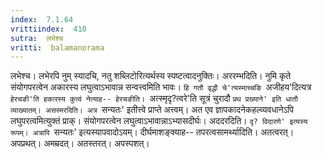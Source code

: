 ```yaml
---
index:  7.1.64
vrittiindex:  410
sutra:  लभेश्च
vritti:  balamanorama 
---
```


लभेश्च। लभेरपि नुम् स्यादचि, नतु शब्लिटोरित्यर्थस्य स्पष्टत्वादनुक्तिः। अररम्भदिति। नुमि कृते संयोगपरत्वेन अकारस्य लघुत्वाऽभावान्न सन्वत्त्वमिति भावः। `हि गतौ वृद्धौ चे'त्यस्माच्चङि `अजीहय'दित्यत्र `हेरचङी'ति हकारस्य कुत्वं नेत्याह-- हेरचङीति। `अत्स्मृदृ?त्वरे'ति सूत्रं चुरादौ `प्रथ प्रख्याने' इति धातौ व्याख्यातम्। असस्मरदिति। अत्र `सन्यतः' इतीत्त्वे प्राप्ते अत्त्वम्। अत एव ज्ञापकादनेकहल्व्यवधानेऽपि लघुपरत्वमित्युक्तं प्राक्। संयोगपरत्वेन लघुत्वाऽभावान्नाऽभ्यासदीर्घः। अददरदिति। `दृ? विदारणे' इत्यस्य रूपम्। अत्रापि `सन्यतः' इत्यस्यापवादोऽयम्। दीर्घमाशङ्क्याह-- तपरत्वसामर्थ्यादिति। अतत्वरत्। अपप्रथत्। अमम्रदत्। अतस्तरत्। अपस्पशत्।

